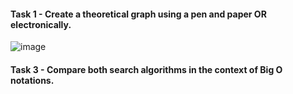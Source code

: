 #### Task 1 - Create a theoretical graph using a pen and paper OR electronically.
![image](https://github.com/user-attachments/assets/d6a9f33f-280a-4933-8e1e-4eeb079c5ef8)

#### Task 3 - Compare both search algorithms in the context of Big O notations.
